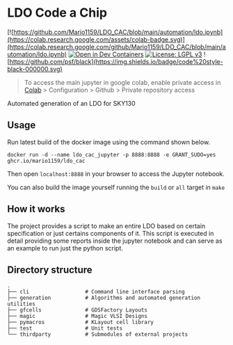 # LDO Code a Chip 

[![https://github.com/Mario1159/LDO_CAC/blob/main/automation/ldo.ipynb](https://colab.research.google.com/assets/colab-badge.svg)](https://colab.research.google.com/github/Mario1159/LDO_CAC/blob/main/automation/ldo.ipynb)
[![Open in Dev Containers](https://img.shields.io/static/v1?label=Dev%20Containers&message=Open&color=blue&logo=visualstudiocode)](https://vscode.dev/redirect?url=vscode://ms-vscode-remote.remote-containers/cloneInVolume?url=https://github.com/Mario1159/LDO_CAC)
[![License: LGPL v3](https://img.shields.io/badge/License-LGPL_v3-blue.svg)](https://www.gnu.org/licenses/lgpl-3.0)
![https://github.com/psf/black](https://img.shields.io/badge/code%20style-black-000000.svg)

> To access the main jupyter in google colab, enable private access in [Colab](https://colab.research.google.com/) > Configuration > Github > Private repository access

Automated generation of an LDO for SKY130

## Usage

Run latest build of the docker image using the command shown below.

```
docker run -d --name ldo_cac_jupyter -p 8888:8888 -e GRANT_SUDO=yes ghcr.io/mario1159/ldo_cac
```

Then open `localhost:8888` in your browser to access the Jupyter notebook.

You can also build the image yourself running the `build` or `all` target in `make`

## How it works

The project provides a script to make an entire LDO based on certain specification or just certains components of it.
This script is executed in detail providing some reports inside the jupyter notebook and can serve as an example to run just the python script.


## Directory structure
    .
    ├── cli                  # Command line interface parsing
    ├── generation           # Algorithms and automated generation utilities
    ├── gfcells              # GDSFactory Layouts
    ├── magic                # Magic VLSI Designs
    ├── pymacros             # KLayout cell library
    ├── test                 # Unit tests
    └── thirdparty           # Submodules of external projects
